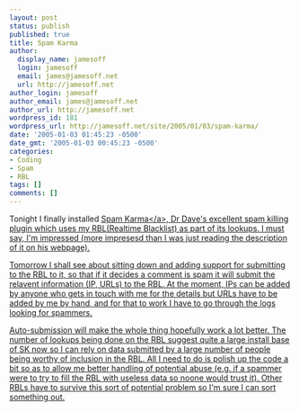 ```yaml
---
layout: post
status: publish
published: true
title: Spam Karma
author:
  display_name: jamesoff
  login: jamesoff
  email: james@jamesoff.net
  url: http://jamesoff.net
author_login: jamesoff
author_email: james@jamesoff.net
author_url: http://jamesoff.net
wordpress_id: 181
wordpress_url: http://jamesoff.net/site/2005/01/03/spam-karma/
date: '2005-01-03 01:45:23 -0500'
date_gmt: '2005-01-03 00:45:23 -0500'
categories:
- Coding
- Spam
- RBL
tags: []
comments: []
---
```

<p>Tonight I finally installed <a href="http:&#47;&#47;unknowngenius.com&#47;blog&#47;wordpress&#47;spam-karma&#47;">Spam Karma<&#47;a>, Dr Dave's excellent spam killing plugin which uses my RBL(Realtime Blacklist) as part of its lookups. I must say, I'm impressed (more impresesd than I was just reading the description of it on his webpage).</p>
<p>Tomorrow I shall see about sitting down and adding support for submitting to the RBL to it, so that if it decides a comment is spam it will submit the relavent information (IP, URLs)  to the RBL. At the moment, IPs can be added by anyone who gets in touch with me for the details but URLs have to be added by me by hand, and for that to work I have to go through the logs looking for spammers.</p>
<p>Auto-submission will make the whole thing hopefully work a lot better. The number of lookups being done on the RBL suggest quite a large install base of SK now so I can rely on data submitted by a large number of people being worthy of inclusion in the RBL. All I need to do is polish up the code a bit so as to allow me better handling of potential abuse (e.g. if a spammer were to try to fill the RBL with useless data so noone would trust it). Other RBLs have to survive this sort of potential problem so I'm sure I can sort something out.</p>
